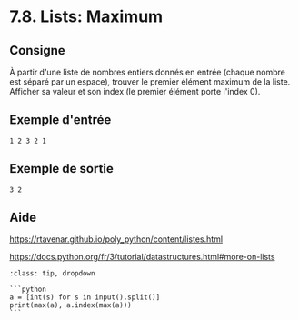 # 7.8. Lists: Maximum

## Consigne

À partir d'une liste de nombres entiers donnés en entrée (chaque nombre est séparé par un espace), trouver le premier élément maximum de la liste. Afficher sa valeur et son index (le premier élément porte l'index 0).

## Exemple d'entrée

```
1 2 3 2 1
```

## Exemple de sortie

```
3 2
```

## Aide

https://rtavenar.github.io/poly_python/content/listes.html

https://docs.python.org/fr/3/tutorial/datastructures.html#more-on-lists

<div id="pad"></div>
            <script>Pythonpad('pad', {'id': '7.8.', 'title': 'Testez votre solution ici', 'src': '# Read a list of integers:\n# a = [int(s) for s in input().split()]\n# Print a value:\n# print(a)\n'})</script>


````{admonition} Cliquez ici pour voir la solution
:class: tip, dropdown

```python
a = [int(s) for s in input().split()]
print(max(a), a.index(max(a)))
```
````
